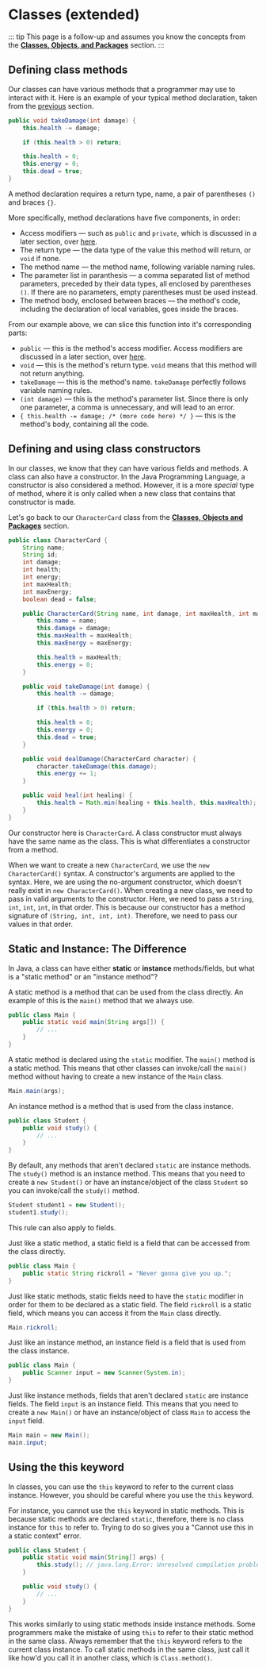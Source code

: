 # Classes (extended)

::: tip
This page is a follow-up and assumes you know the concepts from the [**Classes, Objects, and Packages**](../2/classes-objects-packages.html) section.
:::

## Defining class methods
Our classes can have various methods that a programmer may use to interact with it. Here is an example of your typical method declaration, taken from the [previous](../2/classes-objects-packages.html) section.
```java
public void takeDamage(int damage) {
	this.health -= damage;

	if (this.health > 0) return;

	this.health = 0;
	this.energy = 0;
	this.dead = true;
}
```
A method declaration requires a return type, name, a pair of parentheses `()` and braces `{}`.

More specifically, method declarations have five components, in order:
- Access modifiers — such as `public` and `private`, which is discussed in a later section, over [here](../2/oop.html#access-modifiers).
- The return type — the data type of the value this method will return, or `void` if none.
- The method name — the method name, following variable naming rules. 
- The parameter list in paranthesis — a comma separated list of method parameters, preceded by their data types, all enclosed by parentheses `()`. If there are no parameters, empty parentheses must be used instead.
- The method body, enclosed between braces — the method's code, including the declaration of local variables, goes inside the braces.

From our example above, we can slice this function into it's corresponding parts:
- `public` — this is the method's access modifier. Access modifiers are discussed in a later section, over [here](../2/oop.html#access-modifiers).
- `void` — this is the method's return type. `void` means that this method will not return anything.
- `takeDamage` — this is the method's name. `takeDamage` perfectly follows variable naming rules.
- `(int damage)` — this is the method's parameter list. Since there is only one parameter, a comma is unnecessary, and will lead to an error.
- `{ this.health -= damage; /* (more code here) */ }` — this is the method's body, containing all the code.

## Defining and using class constructors 
In our classes, we know that they can have various fields and methods. A class can also have a constructor. In the Java Programming Language, a constructor is also considered a method. However, it is a more *special* type of method, where it is only called when a new class that contains that constructor is made.

Let's go back to our `CharacterCard` class from the [**Classes, Objects and Packages**](../2/classes-objects-packages) section.
```java
public class CharacterCard {
	String name;
	String id;
	int damage;
	int health;
	int energy;
	int maxHealth;
	int maxEnergy;
	boolean dead = false;

	public CharacterCard(String name, int damage, int maxHealth, int maxEnergy) {
		this.name = name;
		this.damage = damage;
		this.maxHealth = maxHealth;
		this.maxEnergy = maxEnergy;

		this.health = maxHealth;
		this.energy = 0;
	}

	public void takeDamage(int damage) {
		this.health -= damage;

		if (this.health > 0) return;

		this.health = 0;
		this.energy = 0;
		this.dead = true;
	}

	public void dealDamage(CharacterCard character) {
		character.takeDamage(this.damage);
		this.energy += 1;
	}

	public void heal(int healing) {
        this.health = Math.min(healing + this.health, this.maxHealth);
	}
}
```
Our constructor here is `CharacterCard`. A class constructor must always have the same name as the class. This is what differentiates a constructor from a method.

When we want to create a new `CharacterCard`, we use the `new CharacterCard()` syntax. A constructor's arguments are applied to the syntax. Here, we are using the no-argument constructor, which doesn't really exist in `new CharacterCard()`. When creating a new class, we need to pass in valid arguments to the constructor. Here, we need to pass a `String`, `int`, `int`, `int`, in that order. This is because our constructor has a method signature of `(String, int, int, int)`. Therefore, we need to pass our values in that order.

## Static and Instance: The Difference

In Java, a class can have either **static** or **instance** methods/fields, but what is a "static method" or an "instance method"?

A static method is a method that can be used from the class directly. An example of this is the `main()` method that we always use.
```java
public class Main {
	public static void main(String args[]) {
		// ...
	}
}
```

A static method is declared using the `static` modifier. The `main()` method is a static method. This means that other classes can invoke/call the `main()` method without having to create a new instance of the `Main` class.
```java
Main.main(args);
```

An instance method is a method that is used from the class instance.
```java
public class Student {
	public void study() {
		// ...
	}
}
```

By default, any methods that aren't declared `static` are instance methods. The `study()` method is an instance method. This means that you need to create a `new Student()` or have an instance/object of the class `Student` so you can invoke/call the `study()` method.
```java
Student student1 = new Student();
student1.study();
```

This rule can also apply to fields.

Just like a static method, a static field is a field that can be accessed from the class directly. 

```java
public class Main {
	public static String rickroll = "Never gonna give you up.";
}
```

Just like static methods, static fields need to have the `static` modifier in order for them to be declared as a static field. The field `rickroll` is a static field, which means you can access it from the `Main` class directly.
```java
Main.rickroll;
```

Just like an instance method, an instance field is a field that is used from the class instance.
```java
public class Main {
	public Scanner input = new Scanner(System.in);
}
```

Just like instance methods, fields that aren't declared `static` are instance fields. The field `input` is an instance field. This means that you need to create a `new Main()` or have an instance/object of class `Main` to access the `input` field.
```java
Main main = new Main();
main.input;
```

## Using the this keyword

In classes, you can use the `this` keyword to refer to the current class instance. However, you should be careful where you use the `this` keyword.

For instance, you cannot use the `this` keyword in static methods. This is because static methods are declared `static`, therefore, there is no class instance for `this` to refer to. Trying to do so gives you a "Cannot use this in a static context" error.

```java
public class Student {
	public static void main(String[] args) {
		this.study(); // java.lang.Error: Unresolved compilation problem: Cannot use this in a static context
	}

	public void study() {
		// ...
	}
}
```

This works similarly to using static methods inside instance methods. Some programmers make the mistake of using `this` to refer to their static method in the same class. Always remember that the `this` keyword refers to the current class instance. To call static methods in the same class, just call it like how'd you call it in another class, which is `Class.method()`.